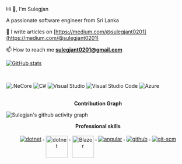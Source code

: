 
Hi 👋, I'm Sulegjan

A passionate software engineer from Sri Lanka


📝 I  write articles on [https://medium.com/@sulegjant0201](https://medium.com/@sulegjant0201)

📫 How to reach me **sulegjant0201@gmail.com**

<a align="center" href="http://www.github.com/SULEGJAN0201"><img src="https://github-readme-stats.vercel.app/api?username=SULEGJAN0201&show_icons=true&hide=&count_private=true&title_color=0891b2&text_color=#000000&icon_color=0891b2&bg_color=#ffffff&hide_border=true&show_icons=true" alt="GitHub stats" /></a>

<br>


![.NeCore](https://img.shields.io/badge/.NET-5C2D91?style=for-the-badge&logo=.net&logoColor=white)
![C#](https://img.shields.io/badge/c%23-%23239120.svg?style=for-the-badge&logo=c-sharp&logoColor=white)
![Visual Studio](https://img.shields.io/badge/VisualStudio-5C2D91.svg?style=for-the-badge&logo=visual-studio&logoColor=white)
![Visual Studio Code](https://img.shields.io/badge/VisualStudioCode-0078d7.svg?style=for-the-badge&logo=visual-studio-code&logoColor=white)
![Azure](https://img.shields.io/badge/azure-%230072C6.svg?style=for-the-badge&logo=azure-devops&logoColor=white)
<br>
<br>

<p align="center"> 
 <strong>
   Contribution Graph
  </strong>
</p>

![Sulegjan's github activity graph](https://github-readme-activity-graph.vercel.app/graph?username=SULEGJAN0201&theme=nord)

<p align="center"> 
 <strong>
  Professional skills
  </strong>
</p>
<p align="center">
  <a href="https://dotnet.microsoft.com/">
    <img src="https://www.vectorlogo.zone/logos/dotnet/dotnet-ar21.svg" alt="dotnet" style="vertical-align:top; margin:4px;">
  </a>
  <a href="https://dotnet.microsoft.com/">
    <img src="https://upload.wikimedia.org/wikipedia/commons/e/ee/.NET_Core_Logo.svg" height="60px" alt="dotnet" style="vertical-align:top; margin:4px;">
  </a>
  <a href="https://dotnet.microsoft.com/apps/aspnet/web-apps/blazor">
    <img src="https://upload.wikimedia.org/wikipedia/commons/d/d0/Blazor.png" alt="Blazor" height="60px" style="vertical-align:top; margin:4px">
  </a>
  <a href="https://angular.io">
    <img src="https://www.vectorlogo.zone/logos/angular/angular-ar21.svg" alt="angular" style="vertical-align:top; margin:4px;">
  </a>
 
  <a href="https://www.github.com">
    <img src="https://www.vectorlogo.zone/logos/github/github-ar21.svg" alt="github" style="vertical-align:top; margin:4px">
  </a>
  <a href="https://www.git.com">
    <img src="https://www.vectorlogo.zone/logos/git-scm/git-scm-ar21.svg" alt="git-scm" style="vertical-align:top; margin:4px">
  </a>
</p>


